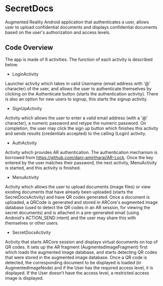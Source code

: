 # SecretDocs

Augmented Reality Android application that authenticates a user, allows user to upload confidential documents and displays confidential documents based on the user's authorization and access levels.

## Code Overview 

The app is made of 6 activities. The function of each activity is described below.

* LoginActivity

Launcher activity which takes in valid Username (email address with '@' character) of the user, and allows the user to authenticate themselves by clicking on the Authenticate button (starts the authentication activity). There is also an option for new users to signup, this starts the signup activity.

* SignUpActivity

Activity which allows the user to enter a valid email address (with a '@' character), a numeric password and retype the numeric password. On completion, the user may click the sign up button which finishes this activity and sends results (credentials accepted) to the calling (Login) activity.

* AuthActivity

Activity which provides AR authentication. The authentication mechanism is borrowed from https://github.com/dani-amirtharaj/AR-Lock. Once the key entered by the user matches their password, the next activity, MenuActivity is started, and this activity is finished.

* MenuActivity

Activity which allows the user to upload documents (image files) or view existing documents that have already been uploaded (starts the SecretDocsActivity) and have QR codes generated. Once a document is uploaded, a QRCode is generated and stored in ARCore's augmented image database (used to detect the QR codes in an AR session, for viewing the secret documents)  and is attached in a pre-generated email (using Android's ACTION_SEND intent) and the user may share this with themselves or other users.

* SecretDocsActivity

Activity that starts ARCore session and displays virtual documents on top of QR codes. It sets up the AR fragment (AugmentedImageFragment) first which loads the augmented image database, and starts detecting QR codes that were stored in the augmented image database. Once a QR code is detected, the corresponding document to be displayed is loaded (in AugmentedImageNode) and if the User has the required access level, it is displayed. If the User doesn't have the access level, a restricted access image is displayed. 

